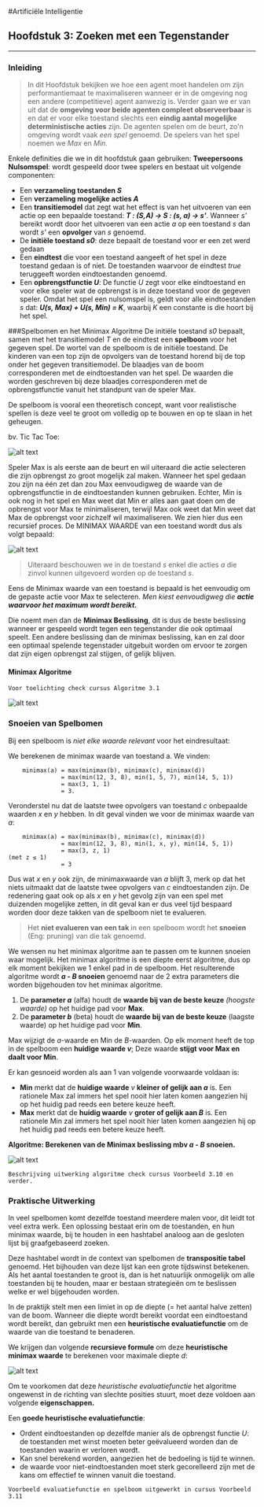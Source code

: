 #Artificiële Intelligentie
## Hoofdstuk 3: Zoeken met een Tegenstander
---
### Inleiding
> In dit Hoofdstuk bekijken we hoe een agent moet handelen om zijn performantiemaat te maximaliseren wanneer er in de omgeving nog een andere (competitieve) agent aanwezig is. Verder gaan we er van uit dat de **omgeving voor beide agenten compleet observeerbaar** is en dat er voor elke toestand slechts een **eindig aantal mogelijke deterministische acties** zijn. De agenten spelen om de beurt, zo'n omgeving wordt vaak *een spel* genoemd. De spelers van het spel noemen we *Max* en *Min*.

Enkele definities die we in dit hoofdstuk gaan gebruiken:
**Tweepersoons Nulsomspel**: wordt gespeeld door twee spelers en bestaat uit volgende componenten:
*  Een **verzameling toestanden _S_**
*  Een **verzameling mogelijke acties _A_**
* Een **transitiemodel** dat zegt wat het effect is van het uitvoeren van een actie op een bepaalde toestand:  **_T : (S,A) -> S : (s, a) -> s'_**.  Wanneer *s'* bereikt wordt door het uitvoeren van een actie *a* op een toestand *s* dan wordt *s'* een **opvolger** van *s* genoemd.
* De **initiële toestand _s0_**: deze bepaalt de toestand voor er een zet werd gedaan
* Een **eindtest** die voor een toestand aangeeft of het spel in deze toestand gedaan is of niet. De toestanden waarvoor de eindtest *true* teruggeeft worden eindtoestanden genoemd.
* Een **opbrengstfunctie _U_**: De functie *U* zegt voor elke eindtoestand en voor elke speler wat de opbrengst is in deze toestand voor de gegeven speler. Omdat het spel een nulsomspel is, geldt voor alle eindtoestanden *s* dat: **_U(s, Max) + U(s, Min) = K_**, waarbij *K* een constante is die hoort bij het spel.

###Spelbomen en het Minimax Algoritme
De initiële toestand *s0* bepaalt, samen met het transitiemodel *T* en de eindtest een **spelboom** voor het gegeven spel.
De wortel van de spelboom is de initiële toestand.
De kinderen van een top zijn de opvolgers van de toestand horend bij de top onder het gegeven transitiemodel.
De blaadjes van de boom corresponderen met de eindtoestanden van het spel.
De waarden die worden geschreven bij deze blaadjes corresponderen met de opbrengstfunctie vanuit het standpunt van de speler Max.

De spelboom is vooral een theoretisch concept, want voor realistische spellen is deze veel te groot om volledig op te bouwen en op te slaan in het geheugen.

bv. Tic Tac Toe:

![alt text](http://users.hogent.be/~427143la/images/TicTacToe.PNG "TicTacToeBoom")

Speler Max is als eerste aan de beurt en wil uiteraard die actie selecteren die
zijn opbrengst zo groot mogelijk zal maken. Wanneer het spel gedaan zou
zijn na één zet dan zou Max eenvoudigweg de waarde van de opbrengstfunctie
in de eindtoestanden kunnen gebruiken. Echter, Min is ook nog in
het spel en Max weet dat Min er alles aan gaat doen om de opbrengst voor
Max te minimaliseren, terwijl Max ook weet dat Min weet dat Max de opbrengst
voor zichzelf wil maximaliseren. We zien hier dus een recursief proces.
De MINIMAX WAARDE van een toestand wordt dus als volgt bepaald:

![alt text](http://users.hogent.be/~427143la/images/MiniMax.PNG "Minimax")

> Uiteraard beschouwen we in de toestand *s* enkel die acties *a* die zinvol kunnen uitgevoerd worden op de toestand *s*.

Eens de Minimax waarde van een toestand is bepaald is het eenvoudig om de gepaste actie voor Max te selecteren. *Men kiest eenvoudigweg die* **_actie waarvoor het maximum wordt bereikt._**

Die noemt men dan de **Minimax Beslissing**, dit is dus de beste beslissing wanneer er gespeeld wordt tegen een tegenstander die ook optimaal speelt. Een andere beslissing dan de minimax beslissing, kan en zal door een optimaal spelende tegenstader uitgebuit worden om ervoor te zorgen dat zijn eigen opbrengst zal stijgen, of gelijk blijven.

#### Minimax Algoritme
`Voor toelichting check cursus Algoritme 3.1`

![alt text](http://users.hogent.be/~427143la/images/MinimaxAlgoritme.PNG "Minimax Algoritme")


### Snoeien van Spelbomen
Bij een spelboom is *niet elke waarde relevant* voor het eindresultaat:

We berekenen de minimax waarde van toestand a. We vinden:

        minimax(a) = max(minimax(b), minimax(c), minimax(d))
                   = max(min(12, 3, 8), min(1, 5, 7), min(14, 5, 1))
                   = max(3, 1, 1)
                   = 3.
                   
Veronderstel nu dat de laatste twee opvolgers van toestand *c* onbepaalde
waarden *x* en *y* hebben. In dit geval vinden we voor de minimax waarde van *a*:

        minimax(a) = max(minimax(b), minimax(c), minimax(d))
                   = max(min(12, 3, 8), min(1, x, y), min(14, 5, 1))
                   = max(3, z, 1)                                      (met z ≤ 1)
                   = 3

Dus wat *x* en *y* ook zijn, de minimaxwaarde van *a* blijft 3, merk op dat het niets uitmaakt dat de laatste twee opvolgers van *c* eindtoestanden zijn. De redenering gaat ook op als *x* en *y* het gevolg zijn van een spel met duizenden mogelijke zetten, in dit geval kan er dus veel tijd bespaard worden door deze takken van de spelboom niet te evalueren.

> Het **niet evalueren van een tak** in een spelboom wordt het **snoeien** (Eng: pruning) van die tak genoemd.

We wensen nu het minimax algoritme aan te passen om te kunnen snoeien waar mogelijk. Het minimax algoritme is een diepte eerst algoritme, dus op elk moment bekijken we 1 enkel pad in de spelboom. Het resulterende algoritme wordt **_a_ - _B_ snoeien** genoemd naar de 2 extra parameters die worden bijgehouden tov het minimax algoritme.


1. De **parameter _a_** (alfa) houdt de **waarde bij van de beste keuze** *(hoogste waarde)* op het huidige pad voor **Max**.
2. De **parameter _b_** (beta) houdt de **waarde bij van de beste keuze** (laagste waarde) op het huidige pad voor **Min**.


Max wijzigt de *a*-waarde en Min de *B*-waarden. Op elk moment heeft de top in de spelboom een **huidige waarde *v***; 
Deze waarde **stijgt voor Max en daalt voor Min**. 

Er kan gesnoeid worden als aan 1 van volgende voorwaarde voldaan is: 

* **Min** merkt dat de **huidige waarde** *v* **kleiner of gelijk aan _a_** is. Een rationele Max zal immers het spel nooit hier laten komen aangezien hij op het huidig pad reeds een betere keuze heeft.
* **Max** merkt dat de **huidig waarde** *v* **groter of gelijk aan _B_** is. Een rationele Min zal immers het spel nooit hier laten komen aangezien hij op het huidig pad reeds een betere keuze heeft. 

**Algoritme: Berekenen van de Minimax beslissing mbv _a_ - _B_ snoeien.**

![alt text](http://users.hogent.be/~427143la/images/ABSnoeienAlgoritme.JPG "AB Snoeien")

`Beschrijving uitwerking algoritme check cursus Voorbeeld 3.10 en verder.`



### Praktische Uitwerking

In veel spelbomen komt dezelfde toestand meerdere malen voor, dit leidt tot veel extra werk. Een oplossing bestaat erin om de toestanden, en hun minimax waarde, bij te houden in een hashtabel analoog aan de gesloten lijst bij graafgebaseerd zoeken. 

Deze hashtabel wordt in de context van spelbomen de **transpositie tabel** genoemd. Het bijhouden van deze lijst kan een grote tijdswinst betekenen. Als het aantal toestanden te groot is, dan is het natuurlijk onmogelijk om alle toestanden bij te houden, maar er bestaan strategieën om te beslissen welke er wel bijgehouden worden. 

In de praktijk stelt men een limiet in op de diepte (= het aantal halve zetten) van de boom. Wanneer die diepte wordt bereikt voordat een eindtoestand wordt bereikt, dan gebruikt men een **heuristische evaluatiefunctie** om de waarde van die toestand te benaderen.

We krijgen dan volgende **recursieve formule** om deze **heuristische minimax waarde** te berekenen voor maximale diepte *d*: 

![alt text](http://users.hogent.be/~427143la/images/RecForHeur.JPG "Recursieve Formule Heuristische Minimax")

Om te voorkomen dat deze *heuristische evaluatiefunctie* het algoritme ongewenst in de richting van slechte posities stuurt, moet deze voldoen aan volgende **eigenschappen.**

Een **goede heuristische evaluatiefunctie**: 
* Ordent eindtoestanden op dezelfde manier als de opbrengst functie *U*: de toestanden met winst moeten beter geëvalueerd worden dan de toestanden waarin er verloren wordt.
* Kan snel berekend worden, aangezien het de bedoeling is tijd te winnen.
* de waarde voor niet-eindtoestanden moet sterk gecorelleerd zijn met de kans om effectief te winnen vanuit die toestand.

`Voorbeeld evaluatiefunctie en spelboom uitgewerkt in cursus Voorbeeld 3.11`







